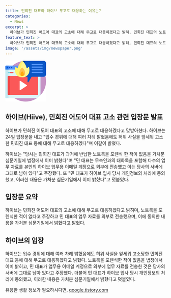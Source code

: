 ```yaml
---
title: 민희진 대표와 하이브 무고로 대응하는 이유는?
categories:
  - News
excerpt: >
  하이브가 민희진 어도어 대표의 고소에 대해 무고로 대응하겠다고 밝혀, 민희진 대표의 노트북 포렌식과 관련한 주장을 부인했다. 하이브는 또, 민 대표가 개인정보 처리에 동의했다고 주장하며, 민 대표의 행위에 대한 입장을 밝혔다. 이에 앞서 민 대표는 박지원 전 하이브 대표이사를 비롯한 경영진을 업무방해와 명예훼손 등의 혐의로 고소했다.
feature_text: >
  하이브가 민희진 어도어 대표의 고소에 대해 무고로 대응하겠다고 밝혀, 민희진 대표의 노트북 포렌식과 관련한 주장을 부인했다. 하이브는 또, 민 대표가 개인정보 처리에 동의했다고 주장하며, 민 대표의 행위에 대한 입장을 밝혔다. 이에 앞서 민 대표는 박지원 전 하이브 대표이사를 비롯한 경영진을 업무방해와 명예훼손 등의 혐의로 고소했다.
image: '/assets/img/newspaper.png'
---
```


<p><img src="/assets/img/news.png" alt="rentncar 속보" /></p>

<h2>하이브(Hiive), 민희진 어도어 대표 고소 관련 입장문 발표</h2>

<p data-ke-size="size16">하이브가 민희진 어도어 대표의 고소에 대해 무고로 대응하겠다고 맞받아쳤다. 하이브는 24일 입장문을 내고 "입수 경위에 대해 여러 차례 밝혔음에도 허위 사실을 앞세워 고소한 민희진 대표 등에 대해 무고로 대응하겠다"며 이같이 밝혔다.</p>

<p data-ke-size="size16">하이브는 "당사는 민희진 대표가 과거에 반납한 노트북을 포렌식 한 적이 없음을 가처분 심문기일에 법정에서 이미 밝혔다"며 "민 대표는 무속인과의 대화록을 포함해 다수의 업무 자료를 본인의 하이브 업무용 이메일 계정으로 외부에 전송했고 이는 당사의 서버에 그대로 남아 있다"고 주장했다. 또 "민 대표가 하이브 입사 당시 개인정보의 처리에 동의했고, 이러한 내용은 가처분 심문기일에서 이미 밝혔다"고 덧붙였다.</p>

<h2 data-ke-size="size26">입장문 요약</h2>

<p data-ke-size="size16">하이브는 민희진 어도어 대표의 고소에 대해 무고로 대응하겠다고 밝히며, 노트북을 포렌식한 적이 없다고 주장하고 민 대표의 업무 자료를 외부로 전송했으며, 이에 동의한 내용을 가처분 심문기일에서 밝혔다고 밝혔다.</p>

<h2 data-ke-size="size26">하이브의 입장</h2>

<p data-ke-size="size16">하이브는 입수 경위에 대해 여러 차례 밝혔음에도 허위 사실을 앞세워 고소당한 민희진 대표 등에 대해 무고로 대응하겠다고 밝혔다. 노트북을 포렌식한 적이 없음을 법정에서 이미 밝히고, 민 대표가 업무용 이메일 계정으로 외부에 업무 자료를 전송한 것은 당사의 서버에 그대로 남아 있다고 주장했다. 더불어 민 대표가 하이브 입사 당시 개인정보의 처리에 동의했고, 이러한 내용은 가처분 심문기일에서 밝혔다고 덧붙였다.</p>
유용한 생활 정보가 필요하시다면, <a href="https://qoogle.tistory.com" rel="dofollow">qoogle.tistory.com</a>


